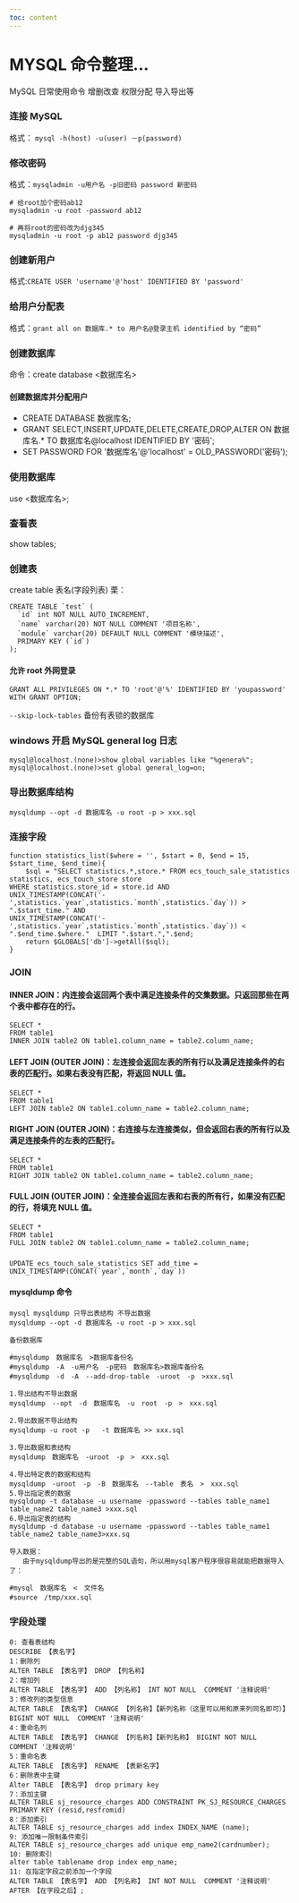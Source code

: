 ```yaml
---
toc: content
---
```


# MYSQL 命令整理...

MySQL 日常使用命令 增删改查 权限分配 导入导出等

### 连接 MySQL

格式： `mysql -h(host) -u(user) －p(password)`

### 修改密码

格式：`mysqladmin -u用户名 -p旧密码 password 新密码`

```shell
# 给root加个密码ab12
mysqladmin -u root -password ab12

# 再将root的密码改为djg345
mysqladmin -u root -p ab12 password djg345
```

### 创建新用户

格式:`CREATE USER 'username'@'host' IDENTIFIED BY 'password'`

### 给用户分配表

格式：`grant all on 数据库.* to 用户名@登录主机 identified by “密码”`

### 创建数据库

命令：create database <数据库名>

#### 创建数据库并分配用户

- CREATE DATABASE 数据库名;
- GRANT SELECT,INSERT,UPDATE,DELETE,CREATE,DROP,ALTER ON 数据库名.\* TO 数据库名@localhost IDENTIFIED BY '密码';
- SET PASSWORD FOR '数据库名'@'localhost' = OLD_PASSWORD('密码');

### 使用数据库

use <数据库名>;

### 查看表

show tables;

### 创建表

create table 表名(字段列表)
栗：

```mysql
CREATE TABLE `test` (
  `id` int NOT NULL AUTO_INCREMENT,
  `name` varchar(20) NOT NULL COMMENT '项目名称',
  `module` varchar(20) DEFAULT NULL COMMENT '模块描述',
  PRIMARY KEY (`id`)
);
```

#### 允许 root 外网登录

```
GRANT ALL PRIVILEGES ON *.* TO 'root'@'%' IDENTIFIED BY 'youpassword' WITH GRANT OPTION;
```

`--skip-lock-tables` 备份有表锁的数据库

### windows 开启 MySQL general log 日志

```shell
mysql@localhost.(none)>show global variables like "%genera%";
mysql@localhost.(none)>set global general_log=on;
```

### 导出数据库结构

```shell
mysqldump --opt -d 数据库名 -u root -p > xxx.sql
```

### 连接字段

```
function statistics_list($where = '', $start = 0, $end = 15, $start_time, $end_time){
    $sql = "SELECT statistics.*,store.* FROM ecs_touch_sale_statistics statistics, ecs_touch_store store
WHERE statistics.store_id = store.id AND
UNIX_TIMESTAMP(CONCAT('-',statistics.`year`,statistics.`month`,statistics.`day`)) > ".$start_time." AND
UNIX_TIMESTAMP(CONCAT('-',statistics.`year`,statistics.`month`,statistics.`day`)) < ".$end_time.$where."  LIMIT ".$start.",".$end;
    return $GLOBALS['db']->getAll($sql);
}
```

### JOIN

#### INNER JOIN：内连接会返回两个表中满足连接条件的交集数据。只返回那些在两个表中都存在的行。

```mysql
SELECT *
FROM table1
INNER JOIN table2 ON table1.column_name = table2.column_name;
```

#### LEFT JOIN (OUTER JOIN)：左连接会返回左表的所有行以及满足连接条件的右表的匹配行。如果右表没有匹配，将返回 NULL 值。

```mysql
SELECT *
FROM table1
LEFT JOIN table2 ON table1.column_name = table2.column_name;
```

#### RIGHT JOIN (OUTER JOIN)：右连接与左连接类似，但会返回右表的所有行以及满足连接条件的左表的匹配行。

```mysql
SELECT *
FROM table1
RIGHT JOIN table2 ON table1.column_name = table2.column_name;
```

#### FULL JOIN (OUTER JOIN)：全连接会返回左表和右表的所有行，如果没有匹配的行，将填充 NULL 值。

```mysql
SELECT *
FROM table1
FULL JOIN table2 ON table1.column_name = table2.column_name;
```

###

```
UPDATE ecs_touch_sale_statistics SET add_time = UNIX_TIMESTAMP(CONCAT(`year`,`month`,`day`))
```

#### mysqldump 命令

```mysql
mysql mysqldump 只导出表结构 不导出数据
mysqldump --opt -d 数据库名 -u root -p > xxx.sql

备份数据库

#mysqldump　数据库名　>数据库备份名
#mysqldump　-A　-u用户名　-p密码　数据库名>数据库备份名
#mysqldump　-d　-A　--add-drop-table　-uroot　-p　>xxx.sql

1.导出结构不导出数据
mysqldump　--opt　-d　数据库名　-u　root　-p　>　xxx.sql　　

2.导出数据不导出结构
mysqldump -u root -p   -t 数据库名 >> xxx.sql

3.导出数据和表结构
mysqldump　数据库名　-uroot　-p　>　xxx.sql　

4.导出特定表的数据和结构
mysqldump　-uroot　-p　-B　数据库名　--table　表名　>　xxx.sql　　
5.导出指定表的数据
mysqldump -t database -u username -ppassword --tables table_name1 table_name2 table_name3 >xxx.sql
6.导出指定表的结构
mysqldump -d database -u username -ppassword --tables table_name1 table_name2 table_name3>xxx.sq

导入数据：
　　由于mysqldump导出的是完整的SQL语句，所以用mysql客户程序很容易就能把数据导入了：

#mysql　数据库名　<　文件名
#source　/tmp/xxx.sql　　

```

### 字段处理

```mysql
0: 查看表结构
DESCRIBE 【表名字】
1：删除列
ALTER TABLE 【表名字】 DROP 【列名称】
2：增加列
ALTER TABLE 【表名字】 ADD 【列名称】 INT NOT NULL  COMMENT '注释说明'
3：修改列的类型信息
ALTER TABLE 【表名字】 CHANGE 【列名称】【新列名称（这里可以用和原来列同名即可）】 BIGINT NOT NULL  COMMENT '注释说明'
4：重命名列
ALTER TABLE 【表名字】 CHANGE 【列名称】【新列名称】 BIGINT NOT NULL  COMMENT '注释说明'
5：重命名表
ALTER TABLE 【表名字】 RENAME 【表新名字】
6：删除表中主键
Alter TABLE 【表名字】 drop primary key
7：添加主键
ALTER TABLE sj_resource_charges ADD CONSTRAINT PK_SJ_RESOURCE_CHARGES PRIMARY KEY (resid,resfromid)
8：添加索引
ALTER TABLE sj_resource_charges add index INDEX_NAME (name);
9: 添加唯一限制条件索引
ALTER TABLE sj_resource_charges add unique emp_name2(cardnumber);
10: 删除索引
alter table tablename drop index emp_name;
11: 在指定字段之前添加一个字段
ALTER TABLE 【表名字】 ADD 【列名称】 INT NOT NULL  COMMENT '注释说明' AFTER 【在字段之后】;
```

